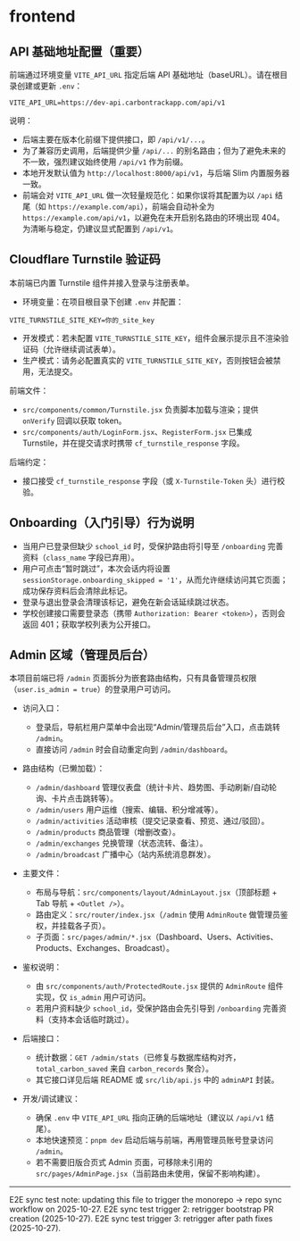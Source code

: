 # frontend

## API 基础地址配置（重要）

前端通过环境变量 `VITE_API_URL` 指定后端 API 基础地址（baseURL）。请在根目录创建或更新 `.env`：

```
VITE_API_URL=https://dev-api.carbontrackapp.com/api/v1
```

说明：
- 后端主要在版本化前缀下提供接口，即 `/api/v1/...`。
- 为了兼容历史调用，后端提供少量 `/api/...` 的别名路由；但为了避免未来的不一致，强烈建议始终使用 `/api/v1` 作为前缀。
- 本地开发默认值为 `http://localhost:8000/api/v1`，与后端 Slim 内置服务器一致。
 - 前端会对 `VITE_API_URL` 做一次轻量规范化：如果你误将其配置为以 `/api` 结尾（如 `https://example.com/api`），前端会自动补全为 `https://example.com/api/v1`，以避免在未开启别名路由的环境出现 404。为清晰与稳定，仍建议显式配置到 `/api/v1`。

## Cloudflare Turnstile 验证码

本前端已内置 Turnstile 组件并接入登录与注册表单。

- 环境变量：在项目根目录下创建 `.env` 并配置：

```
VITE_TURNSTILE_SITE_KEY=你的_site_key
```

- 开发模式：若未配置 `VITE_TURNSTILE_SITE_KEY`，组件会展示提示且不渲染验证码（允许继续调试表单）。
- 生产模式：请务必配置真实的 `VITE_TURNSTILE_SITE_KEY`，否则按钮会被禁用，无法提交。

前端文件：
- `src/components/common/Turnstile.jsx` 负责脚本加载与渲染；提供 `onVerify` 回调以获取 token。
- `src/components/auth/LoginForm.jsx`、`RegisterForm.jsx` 已集成 Turnstile，并在提交请求时携带 `cf_turnstile_response` 字段。

后端约定：
- 接口接受 `cf_turnstile_response` 字段（或 `X-Turnstile-Token` 头）进行校验。

## Onboarding（入门引导）行为说明

- 当用户已登录但缺少 `school_id` 时，受保护路由将引导至 `/onboarding` 完善资料（`class_name` 字段已弃用）。
- 用户可点击“暂时跳过”，本次会话内将设置 `sessionStorage.onboarding_skipped = '1'`，从而允许继续访问其它页面；成功保存资料后会清除此标记。
- 登录与退出登录会清理该标记，避免在新会话延续跳过状态。
- 学校创建接口需要登录态（携带 `Authorization: Bearer <token>`），否则会返回 401；获取学校列表为公开接口。

## Admin 区域（管理员后台）

本项目前端已将 `/admin` 页面拆分为嵌套路由结构，只有具备管理员权限（`user.is_admin = true`）的登录用户可访问。

- 访问入口：
	- 登录后，导航栏用户菜单中会出现“Admin/管理员后台”入口，点击跳转 `/admin`。
	- 直接访问 `/admin` 时会自动重定向到 `/admin/dashboard`。

- 路由结构（已懒加载）：
	- `/admin/dashboard` 管理仪表盘（统计卡片、趋势图、手动刷新/自动轮询、卡片点击跳转等）。
	- `/admin/users` 用户运维（搜索、编辑、积分增减等）。
	- `/admin/activities` 活动审核（提交记录查看、预览、通过/驳回）。
	- `/admin/products` 商品管理（增删改查）。
	- `/admin/exchanges` 兑换管理（状态流转、备注）。
	- `/admin/broadcast` 广播中心（站内系统消息群发）。

- 主要文件：
	- 布局与导航：`src/components/layout/AdminLayout.jsx`（顶部标题 + Tab 导航 + `<Outlet />`）。
	- 路由定义：`src/router/index.jsx`（`/admin` 使用 `AdminRoute` 做管理员鉴权，并挂载各子页）。
	- 子页面：`src/pages/admin/*.jsx`（Dashboard、Users、Activities、Products、Exchanges、Broadcast）。

- 鉴权说明：
	- 由 `src/components/auth/ProtectedRoute.jsx` 提供的 `AdminRoute` 组件实现，仅 `is_admin` 用户可访问。
	- 若用户资料缺少 `school_id`，受保护路由会先引导到 `/onboarding` 完善资料（支持本会话临时跳过）。

- 后端接口：
	- 统计数据：`GET /admin/stats`（已修复与数据库结构对齐，`total_carbon_saved` 来自 `carbon_records` 聚合）。
	- 其它接口详见后端 README 或 `src/lib/api.js` 中的 `adminAPI` 封装。

- 开发/调试建议：
	- 确保 `.env` 中 `VITE_API_URL` 指向正确的后端地址（建议以 `/api/v1` 结尾）。
	- 本地快速预览：`pnpm dev` 启动后端与前端，再用管理员账号登录访问 `/admin`。
	- 若不需要旧版合页式 Admin 页面，可移除未引用的 `src/pages/AdminPage.jsx`（当前路由未使用，保留不影响构建）。

---
E2E sync test note: updating this file to trigger the monorepo -> repo sync workflow on 2025-10-27.
E2E sync test trigger 2: retrigger bootstrap PR creation (2025-10-27).
E2E sync test trigger 3: retrigger after path fixes (2025-10-27).
